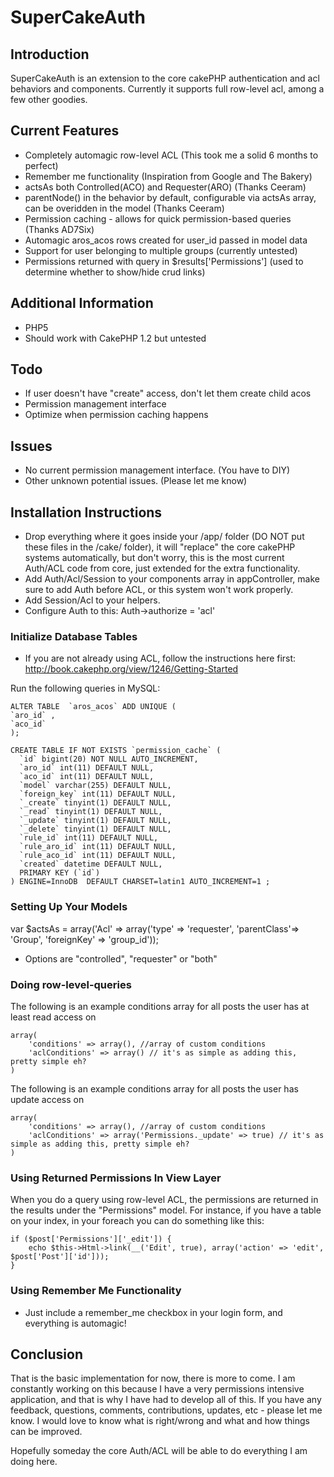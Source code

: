 # SuperCakeAuth

## Introduction
SuperCakeAuth is an extension to the core cakePHP authentication and acl behaviors and components.
Currently it supports full row-level acl, among a few other goodies.

## Current Features
 * Completely automagic row-level ACL (This took me a solid 6 months to perfect)
 * Remember me functionality (Inspiration from Google and The Bakery)
 * actsAs both Controlled(ACO) and Requester(ARO) (Thanks Ceeram)
 * parentNode() in the behavior by default, configurable via actsAs array, can be overidden in the model (Thanks Ceeram)
 * Permission caching - allows for quick permission-based queries (Thanks AD7Six)
 * Automagic aros_acos rows created for user_id passed in model data
 * Support for user belonging to multiple groups (currently untested)
 * Permissions returned with query in $results['Permissions'] (used to determine whether to show/hide crud links)

## Additional Information
 * PHP5
 * Should work with CakePHP 1.2 but untested
 
## Todo
 * If user doesn't have "create" access, don't let them create child acos
 * Permission management interface
 * Optimize when permission caching happens

## Issues
 * No current permission management interface. (You have to DIY)
 * Other unknown potential issues. (Please let me know)

## Installation Instructions
 * Drop everything where it goes inside your /app/ folder (DO NOT put these files in the /cake/ folder), it will "replace" the core cakePHP systems automatically, but don't worry, this is the most current Auth/ACL code from core, just extended for the extra functionality.
 * Add Auth/Acl/Session to your components array in appController, make sure to add Auth before ACL, or this system won't work properly.
 * Add Session/Acl to your helpers.
 * Configure Auth to this: Auth->authorize = 'acl'
 
### Initialize Database Tables
 * If you are not already using ACL, follow the instructions here first: http://book.cakephp.org/view/1246/Getting-Started
 
Run the following queries in MySQL:
 
	ALTER TABLE  `aros_acos` ADD UNIQUE (
	`aro_id` ,
	`aco_id`
	);
 
	CREATE TABLE IF NOT EXISTS `permission_cache` (
	  `id` bigint(20) NOT NULL AUTO_INCREMENT,
	  `aro_id` int(11) DEFAULT NULL,
	  `aco_id` int(11) DEFAULT NULL,
	  `model` varchar(255) DEFAULT NULL,
	  `foreign_key` int(11) DEFAULT NULL,
	  `_create` tinyint(1) DEFAULT NULL,
	  `_read` tinyint(1) DEFAULT NULL,
	  `_update` tinyint(1) DEFAULT NULL,
	  `_delete` tinyint(1) DEFAULT NULL,
	  `rule_id` int(11) DEFAULT NULL,
	  `rule_aro_id` int(11) DEFAULT NULL,
	  `rule_aco_id` int(11) DEFAULT NULL,
	  `created` datetime DEFAULT NULL,
	  PRIMARY KEY (`id`)
	) ENGINE=InnoDB  DEFAULT CHARSET=latin1 AUTO_INCREMENT=1 ;

### Setting Up Your Models

var $actsAs = array('Acl' => array('type' => 'requester', 'parentClass'=> 'Group', 'foreignKey' => 'group_id'));
 * Options are "controlled", "requester" or "both"
 
### Doing row-level-queries
The following is an example conditions array for all posts the user has at least read access on
 
	array(
		'conditions' => array(), //array of custom conditions
		'aclConditions' => array() // it's as simple as adding this, pretty simple eh?
	)
	
The following is an example conditions array for all posts the user has update access on
 
	array(
		'conditions' => array(), //array of custom conditions
		'aclConditions' => array('Permissions._update' => true) // it's as simple as adding this, pretty simple eh?
	)
	
### Using Returned Permissions In View Layer
When you do a query using row-level ACL, the permissions are returned in the results under the "Permissions" model.
For instance, if you have a table on your index, in your foreach you can do something like this:

	if ($post['Permissions']['_edit']) {
		echo $this->Html->link(__('Edit', true), array('action' => 'edit', $post['Post']['id']));
	}
	
### Using Remember Me Functionality
 * Just include a remember_me checkbox in your login form, and everything is automagic!

## Conclusion
That is the basic implementation for now, there is more to come. I am constantly working on this because I have a very permissions intensive application, and that is why I have had to develop all of this. If you have any feedback, questions, comments, contributions, updates, etc - please let me know. I would love to know what is right/wrong and what and how things can be improved.

Hopefully someday the core Auth/ACL will be able to do everything I am doing here.